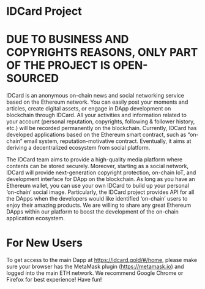 # IDCard Project
# DUE TO BUSINESS AND COPYRIGHTS REASONS, ONLY PART OF THE PROJECT IS OPEN-SOURCED
IDCard is an anonymous on-chain news and social networking service based on the Ethereum network. You can easily post your moments and articles, create digital assets, or engage in DApp development on blockchain through IDCard. All your activities and information related to your account (personal reputation, copyrights, following & follower history, etc.) will be recorded permanently on the blockchain. Currently, IDCard has developed applications based on the Ethereum smart contract, such as “on-chain” email system, reputation-motivative contract. Eventually, it aims at deriving a decentralized ecosystem from social platform. 

The IDCard team aims to provide a high-quality media platform where contents can be stored securely. Moreover, starting as a social network, IDCard will provide next-generation copyright protection, on-chain IoT, and development interface for DApp on the blockchain. As long as you have an Ethereum wallet, you can use your own IDCard to build up your personal ‘on-chain’ social image. Particularly, the IDCard project provides API for all the DApps when the developers would like identified ‘on-chain’ users to enjoy their amazing products. We are willing to share any great Ethereum DApps within our platform to boost the development of the on-chain application ecosystem. 

# For New Users
To get access to the main Dapp at https://idcard.gold/#/home, please make sure your browser has the MetaMask plugin (https://metamask.io)  and logged into the main ETH network. We recommend Google Chrome or Firefox for best experience! Have fun!

